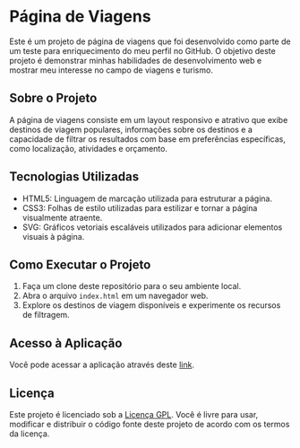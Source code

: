 # Página de Viagens

Este é um projeto de página de viagens que foi desenvolvido como parte de um teste para enriquecimento do meu perfil no GitHub. O objetivo deste projeto é demonstrar minhas habilidades de desenvolvimento web e mostrar meu interesse no campo de viagens e turismo.

## Sobre o Projeto

A página de viagens consiste em um layout responsivo e atrativo que exibe destinos de viagem populares, informações sobre os destinos e a capacidade de filtrar os resultados com base em preferências específicas, como localização, atividades e orçamento.

## Tecnologias Utilizadas

- HTML5: Linguagem de marcação utilizada para estruturar a página.
- CSS3: Folhas de estilo utilizadas para estilizar e tornar a página visualmente atraente.
- SVG: Gráficos vetoriais escaláveis utilizados para adicionar elementos visuais à página.

## Como Executar o Projeto

1. Faça um clone deste repositório para o seu ambiente local.
2. Abra o arquivo `index.html` em um navegador web.
3. Explore os destinos de viagem disponíveis e experimente os recursos de filtragem.

## Acesso à Aplicação

Você pode acessar a aplicação através deste [link](https://thefirstprotagonist.github.io/DreamScapeTravels/). 

## Licença

Este projeto é licenciado sob a [Licença GPL](https://www.gnu.org/licenses/gpl-3.0.pt-br.html). Você é livre para usar, modificar e distribuir o código fonte deste projeto de acordo com os termos da licença.